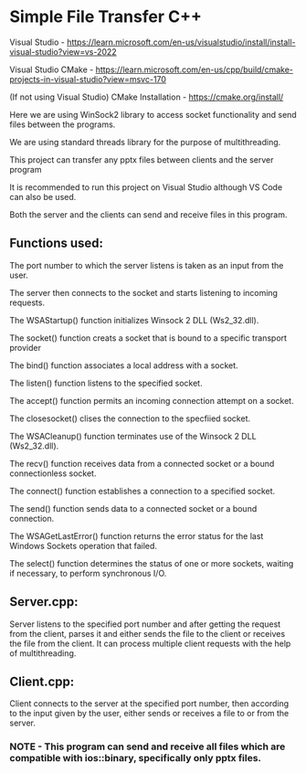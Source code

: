 # Simple File Transfer C++

Visual Studio - https://learn.microsoft.com/en-us/visualstudio/install/install-visual-studio?view=vs-2022

Visual Studio CMake - https://learn.microsoft.com/en-us/cpp/build/cmake-projects-in-visual-studio?view=msvc-170

(If not using Visual Studio) CMake Installation - https://cmake.org/install/

Here we are using WinSock2 library to access socket functionality and send files between the programs.

We are using standard threads library for the purpose of multithreading.

This project can transfer any pptx files between clients and the server program

It is recommended to run this project on Visual Studio although VS Code can also be used.

Both the server and the clients can send and receive files in this program.

## Functions used: 

The port number to which the server listens is taken as an input from the user. 

The server then connects to the socket and starts listening to incoming requests. 

The WSAStartup() function initializes Winsock 2 DLL (Ws2_32.dll).

The socket() function creats a socket that is bound to a specific transport provider

The bind() function associates a local address with a socket.

The listen() function listens to the specified socket.

The accept() function permits an incoming connection attempt on a socket.

The closesocket() clises the connection to the specfiied socket.

The WSACleanup() function terminates use of the Winsock 2 DLL (Ws2_32.dll).

The recv() function receives data from a connected socket or a bound connectionless socket.

The connect() function establishes a connection to a specified socket.

The send() function sends data to a connected socket or a bound connection.

The WSAGetLastError() function returns the error status for the last Windows Sockets operation that failed.

The select() function determines the status of one or more sockets, waiting if necessary, to perform synchronous I/O.

## Server.cpp:

Server listens to the specified port number and after getting the request from the client, parses it and either sends the file to the client or receives the file from the client. It can process multiple client requests with the help of multithreading.

## Client.cpp:

Client connects to the server at the specified port number, then according to the input given by the user, either sends or receives a file to or from the server.

### NOTE - This program can send and receive all files which are compatible with ios::binary, specifically only pptx files.





